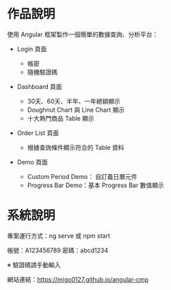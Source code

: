 # 作品說明

使用 Angular 框架製作一個簡單的數據查詢、分析平台：

- Login 頁面
  - 帳密
  - 隨機驗證碼

- Dashboard 頁面
  - 30天、60天、半年、一年總額顯示
  - Doughnut Chart 與 Line Chart 顯示
  - 十大熱門商品 Table 顯示

- Order List 頁面
  - 根據查詢條件顯示符合的 Table 資料

- Demo 頁面
  - Custom Period Demo： 自訂義日曆元件
  - Progress Bar Demo：基本 Progress Bar 數值顯示

# 系統說明

專案運行方式：ng serve 或 npm start

帳號：A123456789
密碼：abcd1234

※ 驗證碼請手動輸入

網站連結：https://migo0127.github.io/angular-cmp
